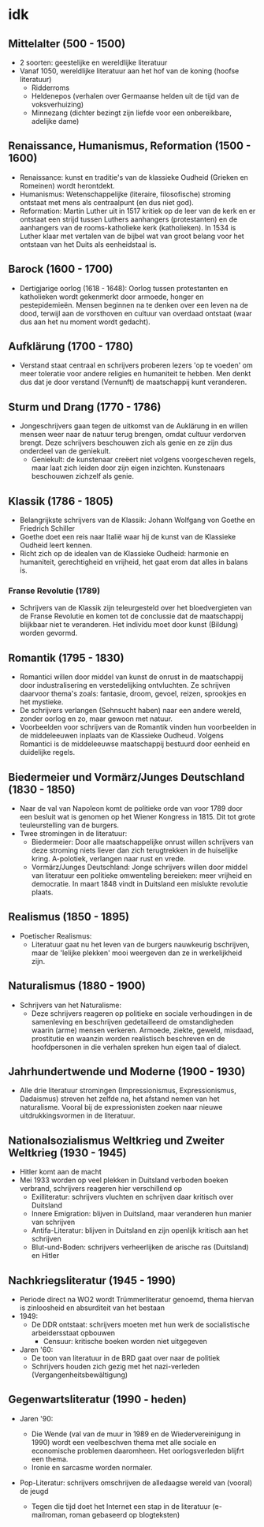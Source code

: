 # idk

## Mittelalter (500 - 1500)

- 2 soorten: geestelijke en wereldlijke literatuur
- Vanaf 1050, wereldlijke literatuur aan het hof van de koning (hoofse literatuur)
  - Ridderroms
  - Heldenepos (verhalen over Germaanse helden uit de tijd van de voksverhuizing)
  - Minnezang (dichter bezingt zijn liefde voor een onbereikbare, adelijke dame)

## Renaissance, Humanismus, Reformation (1500 - 1600)

- Renaissance: kunst en traditie's van de klassieke Oudheid (Grieken en Romeinen) wordt herontdekt.
- Humanismus: Wetenschappelijke (literaire, filosofische) stroming ontstaat met mens als centraalpunt (en dus niet god).
- Reformation: Martin Luther uit in 1517 kritiek op de leer van de kerk en er ontstaat een strijd tussen Luthers aanhangers (protestanten) en de aanhangers van de rooms-katholieke kerk (katholieken). In 1534 is Luther klaar met vertalen van de bijbel wat van groot belang voor het ontstaan van het Duits als eenheidstaal is.

## Barock (1600 - 1700)

- Dertigjarige oorlog (1618 - 1648): Oorlog tussen protestanten en katholieken wordt gekenmerkt door armoede, honger en pestepidemieën. Mensen beginnen na te denken over een leven na de dood, terwijl aan de vorsthoven en cultuur van overdaad ontstaat (waar dus aan het nu moment wordt gedacht).

## Aufklärung (1700 - 1780)

- Verstand staat centraal en schrijvers proberen lezers 'op te voeden' om meer toleratie voor andere religies en humaniteit te hebben. Men denkt dus dat je door verstand (Vernunft) de maatschappij kunt veranderen.

## Sturm und Drang (1770 - 1786)

- Jongeschrijvers gaan tegen de uitkomst van de Auklärung in en willen mensen weer naar de natuur terug brengen, omdat cultuur verdorven brengt. Deze schrijvers beschouwen zich als genie en ze zijn dus onderdeel van de geniekult.
  - Geniekult: de kunstenaar creëert niet volgens voorgescheven regels, maar laat zich leiden door zijn eigen inzichten. Kunstenaars beschouwen zichzelf als genie.

## Klassik (1786 - 1805)

- Belangrijkste schrijvers van de Klassik: Johann Wolfgang von Goethe en Friedrich Schiller
- Goethe doet een reis naar Italië waar hij de kunst van de Klassieke Oudheid leert kennen.
- Richt zich op de idealen van de Klassieke Oudheid: harmonie en humaniteit, gerechtigheid en vrijheid, het gaat erom dat alles in balans is.

### Franse Revolutie (1789)

- Schrijvers van de Klassik zijn teleurgesteld over het bloedvergieten van de Franse Revolutie en komen tot de conclussie dat de maatschappij blijkbaar niet te veranderen. Het individu moet door kunst (Bildung) worden gevormd.

## Romantik (1795 - 1830)

- Romantici willen door middel van kunst de onrust in de maatschappij door industralisering en verstedelijking ontvluchten. Ze schrijven daarvoor thema's zoals: fantasie, droom, gevoel, reizen, sprookjes en het mystieke.
- De schrijvers verlangen (Sehnsucht haben) naar een andere wereld, zonder oorlog en zo, maar gewoon met natuur.
- Voorbeelden voor schrijvers van de Romantik vinden hun voorbeelden in de middeleeuwen inplaats van de Klassieke Oudheud. Volgens Romantici is de middeleeuwse maatschappij bestuurd door eenheid en duidelijke regels.

## Biedermeier und Vormärz/Junges Deutschland (1830 - 1850)

- Naar de val van Napoleon komt de politieke orde van voor 1789 door een besluit wat is genomen op het Wiener Kongress in 1815. Dit tot grote teuleurstelling van de burgers.
- Twee stromingen in de literatuur:
  - Biedermeier: Door alle maatschappelijke onrust willen schrijvers van deze stroming niets liever dan zich terugtrekken in de huiselijke kring. A-polotiek, verlangen naar rust en vrede.
  - Vormärz/Junges Deutschland: Jonge schrijvers willen door middel van literatuur een politieke omwenteling bereieken: meer vrijheid en democratie. In maart 1848 vindt in Duitsland een mislukte revolutie plaats.

## Realismus (1850 - 1895)

- Poetischer Realismus:
  - Literatuur gaat nu het leven van de burgers nauwkeurig bschrijven, maar de 'lelijke plekken' mooi weergeven dan ze in werkelijkheid zijn.

## Naturalismus (1880 - 1900)

- Schrijvers van het Naturalisme:
  - Deze schrijvers reageren op politieke en sociale verhoudingen in de samenleving en beschrijven gedetailleerd de omstandigheden waarin (arme) mensen verkeren. Armoede, ziekte, geweld, misdaad, prostitutie en waanzin worden realistisch beschreven en de hoofdpersonen in die verhalen spreken hun eigen taal of dialect.

## Jahrhundertwende und Moderne (1900 - 1930)

- Alle drie literatuur stromingen (Impressionismus, Expressionismus, Dadaismus) streven het zelfde na, het afstand nemen van het naturalisme. Vooral bij de expressionisten zoeken naar nieuwe uitdrukkingsvormen in de literatuur.

## Nationalsozialismus Weltkrieg und Zweiter Weltkrieg (1930 - 1945)

- Hitler komt aan de macht
- Mei 1933 worden op veel plekken in Duitsland verboden boeken verbrand, schrijvers reageren hier verschillend op
  - Exilliteratur: schrijvers vluchten en schrijven daar kritisch over Duitsland
  - Innere Emigration: blijven in Duitsland, maar veranderen hun manier van schrijven
  - Antifa-Literatur: blijven in Duitsland en zijn openlijk kritisch aan het schrijven
  - Blut-und-Boden: schrijvers verheerlijken de arische ras (Duitsland) en Hitler

## Nachkriegsliteratur (1945 - 1990)

- Periode direct na WO2 wordt Trümmerliteratur genoemd, thema hiervan is zinloosheid en absurditeit van het bestaan
- 1949:
  - De DDR ontstaat: schrijvers moeten met hun werk de socialistische arbeidersstaat opbouwen
    - Censuur: kritische boeken worden niet uitgegeven
- Jaren '60:
  - De toon van literatuur in de BRD gaat over naar de politiek
  - Schrijvers houden zich gezig met het nazi-verleden (Vergangenheitsbewältigung)

## Gegenwartsliteratur (1990 - heden)

- Jaren '90:
  - Die Wende (val van de muur in 1989 en de Wiedervereinigung in 1990) wordt een veelbeschven thema met alle sociale en economische problemen daaromheen. Het oorlogsverleden blijfrt een thema.
  - Ironie en sarcasme worden normaler.

- Pop-Literatur: schrijvers omschrijven de alledaagse wereld van (vooral) de jeugd
  - Tegen die tijd doet het Internet een stap in de literatuur (e-mailroman, roman gebaseerd op blogteksten)
